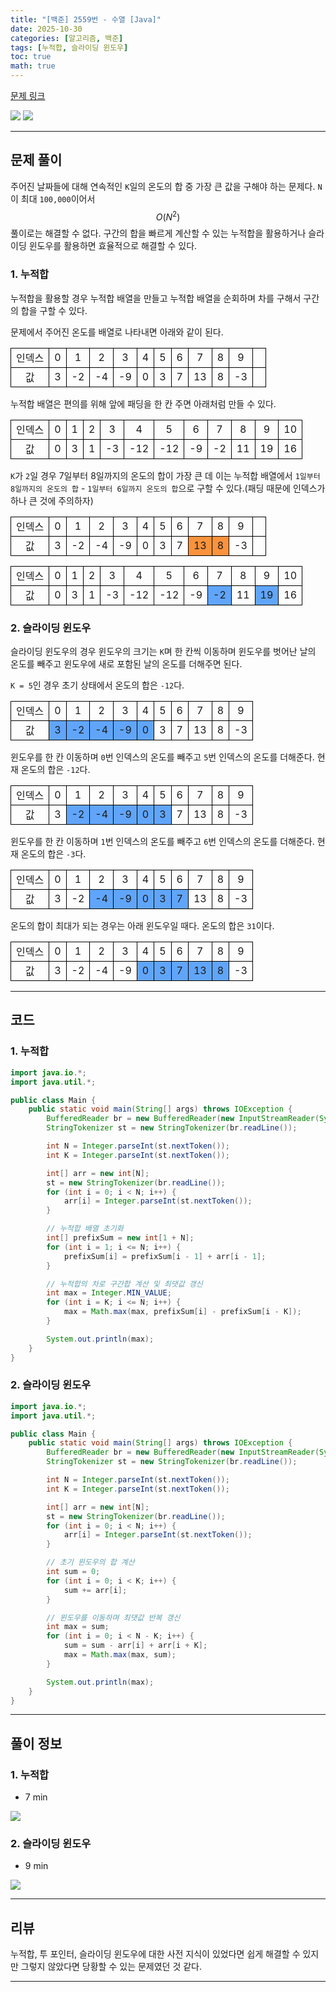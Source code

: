 ```yaml
---
title: "[백준] 2559번 - 수열 [Java]"
date: 2025-10-30
categories: [알고리즘, 백준]
tags: [누적합, 슬라이딩 윈도우]
toc: true
math: true
---
```


[문제 링크](https://www.acmicpc.net/problem/2559)

![](/assets/posts/2025-10/2025-10-30/백준%202559%20수열/photo1.png)
![](/assets/posts/2025-10/2025-10-30/백준%202559%20수열/photo2.png)

---

## 문제 풀이

주어진 날짜들에 대해 연속적인 `K`일의 온도의 합 중 가장 큰 값을 구해야 하는 문제다. `N`이 최대 `100,000`이어서 $$O(N^2)$$ 풀이로는 해결할 수 없다. 구간의 합을 빠르게 계산할 수 있는 누적합을 활용하거나 슬라이딩 윈도우를 활용하면 효율적으로 해결할 수 있다.

### 1. 누적합

누적합을 활용할 경우 누적합 배열을 만들고 누적합 배열을 순회하며 차를 구해서 구간의 합을 구할 수 있다.

문제에서 주어진 온도를 배열로 나타내면 아래와 같이 된다.

<div>
	<table style="border-collapse:collapse; width:100%; text-align:center; table-layout:fixed;">
		<tr>
			<td style="border:1px solid black;">인덱스</td>
			<td style="border:1px solid black;">0</td>
			<td style="border:1px solid black;">1</td>
			<td style="border:1px solid black;">2</td>
			<td style="border:1px solid black;">3</td>
			<td style="border:1px solid black;">4</td>
			<td style="border:1px solid black;">5</td>
			<td style="border:1px solid black;">6</td>
			<td style="border:1px solid black;">7</td>
			<td style="border:1px solid black;">8</td>
			<td style="border:1px solid black;">9</td>
			<td style="border:1px solid black;">&nbsp;</td>
		</tr>
		<tr>
			<td style="border:1px solid black;">값</td>
			<td style="border:1px solid black;">3</td>
			<td style="border:1px solid black;">-2</td>
			<td style="border:1px solid black;">-4</td>
			<td style="border:1px solid black;">-9</td>
			<td style="border:1px solid black;">0</td>
			<td style="border:1px solid black;">3</td>
			<td style="border:1px solid black;">7</td>
			<td style="border:1px solid black;">13</td>
			<td style="border:1px solid black;">8</td>
			<td style="border:1px solid black;">-3</td>
			<td style="border:1px solid black;">&nbsp;</td>
		</tr>
	</table>
</div>

누적합 배열은 편의를 위해 앞에 패딩을 한 칸 주면 아래처럼 만들 수 있다.

<div>
	<table style="border-collapse:collapse; width:100%; text-align:center; table-layout:fixed;">
		<tr>
			<td style="border:1px solid black;">인덱스</td>
			<td style="border:1px solid black;">0</td>
			<td style="border:1px solid black;">1</td>
			<td style="border:1px solid black;">2</td>
			<td style="border:1px solid black;">3</td>
			<td style="border:1px solid black;">4</td>
			<td style="border:1px solid black;">5</td>
			<td style="border:1px solid black;">6</td>
			<td style="border:1px solid black;">7</td>
			<td style="border:1px solid black;">8</td>
			<td style="border:1px solid black;">9</td>
			<td style="border:1px solid black;">10</td>
		</tr>
		<tr>
			<td style="border:1px solid black;">값</td>
			<td style="border:1px solid black;">0</td>
			<td style="border:1px solid black;">3</td>
			<td style="border:1px solid black;">1</td>
			<td style="border:1px solid black;">-3</td>
			<td style="border:1px solid black;">-12</td>
			<td style="border:1px solid black;">-12</td>
			<td style="border:1px solid black;">-9</td>
			<td style="border:1px solid black;">-2</td>
			<td style="border:1px solid black;">11</td>
			<td style="border:1px solid black;">19</td>
			<td style="border:1px solid black;">16</td>
		</tr>
	</table>
</div>

`K`가 `2`일 경우 7일부터 8일까지의 온도의 합이 가장 큰 데 이는 누적합 배열에서 `1일부터 8일까지의 온도의 합` - `1일부터 6일까지 온도의 합`으로 구할 수 있다.(패딩 때문에 인덱스가 하나 큰 것에 주의하자)

<div>
	<table style="border-collapse:collapse; width:100%; text-align:center; table-layout:fixed;">
		<tr>
			<td style="border:1px solid black;">인덱스</td>
			<td style="border:1px solid black;">0</td>
			<td style="border:1px solid black;">1</td>
			<td style="border:1px solid black;">2</td>
			<td style="border:1px solid black;">3</td>
			<td style="border:1px solid black;">4</td>
			<td style="border:1px solid black;">5</td>
			<td style="border:1px solid black;">6</td>
			<td style="border:1px solid black;">7</td>
			<td style="border:1px solid black;">8</td>
			<td style="border:1px solid black;">9</td>
			<td style="border:1px solid black;">&nbsp;</td>
		</tr>
		<tr>
			<td style="border:1px solid black;">값</td>
			<td style="border:1px solid black;">3</td>
			<td style="border:1px solid black;">-2</td>
			<td style="border:1px solid black;">-4</td>
			<td style="border:1px solid black;">-9</td>
			<td style="border:1px solid black;">0</td>
			<td style="border:1px solid black;">3</td>
			<td style="border:1px solid black;">7</td>
			<td style="border:1px solid black; background-color:#fb923c;">13</td>
			<td style="border:1px solid black; background-color:#fb923c;">8</td>
			<td style="border:1px solid black;">-3</td>
			<td style="border:1px solid black;">&nbsp;</td>
		</tr>
	</table>
</div>

<div>
	<table style="border-collapse:collapse; width:100%; text-align:center; table-layout:fixed;">
		<tr>
			<td style="border:1px solid black;">인덱스</td>
			<td style="border:1px solid black;">0</td>
			<td style="border:1px solid black;">1</td>
			<td style="border:1px solid black;">2</td>
			<td style="border:1px solid black;">3</td>
			<td style="border:1px solid black;">4</td>
			<td style="border:1px solid black;">5</td>
			<td style="border:1px solid black;">6</td>
			<td style="border:1px solid black;">7</td>
			<td style="border:1px solid black;">8</td>
			<td style="border:1px solid black;">9</td>
			<td style="border:1px solid black;">10</td>
		</tr>
		<tr>
			<td style="border:1px solid black;">값</td>
			<td style="border:1px solid black;">0</td>
			<td style="border:1px solid black;">3</td>
			<td style="border:1px solid black;">1</td>
			<td style="border:1px solid black;">-3</td>
			<td style="border:1px solid black;">-12</td>
			<td style="border:1px solid black;">-12</td>
			<td style="border:1px solid black;">-9</td>
			<td style="border:1px solid black; background-color:#60a5fa;">-2</td>
			<td style="border:1px solid black;">11</td>
			<td style="border:1px solid black; background-color:#60a5fa;">19</td>
			<td style="border:1px solid black;">16</td>
		</tr>
	</table>
</div>

### 2. 슬라이딩 윈도우

슬라이딩 윈도우의 경우 윈도우의 크기는 `K`며 한 칸씩 이동하며 윈도우를 벗어난 날의 온도를 빼주고 윈도우에 새로 포함된 날의 온도를 더해주면 된다.

`K = 5`인 경우 초기 상태에서 온도의 합은 `-12`다.

<div>
	<table style="border-collapse:collapse; width:100%; text-align:center; table-layout:fixed;">
		<tr>
			<td style="border:1px solid black;">인덱스</td>
			<td style="border:1px solid black;">0</td>
			<td style="border:1px solid black;">1</td>
			<td style="border:1px solid black;">2</td>
			<td style="border:1px solid black;">3</td>
			<td style="border:1px solid black;">4</td>
			<td style="border:1px solid black;">5</td>
			<td style="border:1px solid black;">6</td>
			<td style="border:1px solid black;">7</td>
			<td style="border:1px solid black;">8</td>
			<td style="border:1px solid black;">9</td>
		</tr>
		<tr>
			<td style="border:1px solid black;">값</td>
			<td style="border:1px solid black; background-color:#60a5fa;">3</td>
			<td style="border:1px solid black; background-color:#60a5fa;">-2</td>
			<td style="border:1px solid black; background-color:#60a5fa;">-4</td>
			<td style="border:1px solid black; background-color:#60a5fa;">-9</td>
			<td style="border:1px solid black; background-color:#60a5fa;">0</td>
			<td style="border:1px solid black;">3</td>
			<td style="border:1px solid black;">7</td>
			<td style="border:1px solid black;">13</td>
			<td style="border:1px solid black;">8</td>
			<td style="border:1px solid black;">-3</td>
		</tr>
	</table>
</div>

윈도우를 한 칸 이동하며 `0`번 인덱스의 온도를 빼주고 `5`번 인덱스의 온도를 더해준다. 현재 온도의 합은 `-12`다.

<div>
	<table style="border-collapse:collapse; width:100%; text-align:center; table-layout:fixed;">
		<tr>
			<td style="border:1px solid black;">인덱스</td>
			<td style="border:1px solid black;">0</td>
			<td style="border:1px solid black;">1</td>
			<td style="border:1px solid black;">2</td>
			<td style="border:1px solid black;">3</td>
			<td style="border:1px solid black;">4</td>
			<td style="border:1px solid black;">5</td>
			<td style="border:1px solid black;">6</td>
			<td style="border:1px solid black;">7</td>
			<td style="border:1px solid black;">8</td>
			<td style="border:1px solid black;">9</td>
		</tr>
		<tr>
			<td style="border:1px solid black;">값</td>
			<td style="border:1px solid black;">3</td>
			<td style="border:1px solid black; background-color:#60a5fa;">-2</td>
			<td style="border:1px solid black; background-color:#60a5fa;">-4</td>
			<td style="border:1px solid black; background-color:#60a5fa;">-9</td>
			<td style="border:1px solid black; background-color:#60a5fa;">0</td>
			<td style="border:1px solid black; background-color:#60a5fa;">3</td>
			<td style="border:1px solid black;">7</td>
			<td style="border:1px solid black;">13</td>
			<td style="border:1px solid black;">8</td>
			<td style="border:1px solid black;">-3</td>
		</tr>
	</table>
</div>

윈도우를 한 칸 이동하며 `1`번 인덱스의 온도를 빼주고 `6`번 인덱스의 온도를 더해준다. 현재 온도의 합은 `-3`다.

<div>
	<table style="border-collapse:collapse; width:100%; text-align:center; table-layout:fixed;">
		<tr>
			<td style="border:1px solid black;">인덱스</td>
			<td style="border:1px solid black;">0</td>
			<td style="border:1px solid black;">1</td>
			<td style="border:1px solid black;">2</td>
			<td style="border:1px solid black;">3</td>
			<td style="border:1px solid black;">4</td>
			<td style="border:1px solid black;">5</td>
			<td style="border:1px solid black;">6</td>
			<td style="border:1px solid black;">7</td>
			<td style="border:1px solid black;">8</td>
			<td style="border:1px solid black;">9</td>
		</tr>
		<tr>
			<td style="border:1px solid black;">값</td>
			<td style="border:1px solid black;">3</td>
			<td style="border:1px solid black;">-2</td>
			<td style="border:1px solid black; background-color:#60a5fa;">-4</td>
			<td style="border:1px solid black; background-color:#60a5fa;">-9</td>
			<td style="border:1px solid black; background-color:#60a5fa;">0</td>
			<td style="border:1px solid black; background-color:#60a5fa;">3</td>
			<td style="border:1px solid black; background-color:#60a5fa;">7</td>
			<td style="border:1px solid black;">13</td>
			<td style="border:1px solid black;">8</td>
			<td style="border:1px solid black;">-3</td>
		</tr>
	</table>
</div>

온도의 합이 최대가 되는 경우는 아래 윈도우일 때다. 온도의 합은 `31`이다.

<div>
	<table style="border-collapse:collapse; width:100%; text-align:center; table-layout:fixed;">
		<tr>
			<td style="border:1px solid black;">인덱스</td>
			<td style="border:1px solid black;">0</td>
			<td style="border:1px solid black;">1</td>
			<td style="border:1px solid black;">2</td>
			<td style="border:1px solid black;">3</td>
			<td style="border:1px solid black;">4</td>
			<td style="border:1px solid black;">5</td>
			<td style="border:1px solid black;">6</td>
			<td style="border:1px solid black;">7</td>
			<td style="border:1px solid black;">8</td>
			<td style="border:1px solid black;">9</td>
		</tr>
		<tr>
			<td style="border:1px solid black;">값</td>
			<td style="border:1px solid black;">3</td>
			<td style="border:1px solid black;">-2</td>
			<td style="border:1px solid black;">-4</td>
			<td style="border:1px solid black;">-9</td>
			<td style="border:1px solid black; background-color:#60a5fa;">0</td>
			<td style="border:1px solid black; background-color:#60a5fa;">3</td>
			<td style="border:1px solid black; background-color:#60a5fa;">7</td>
			<td style="border:1px solid black; background-color:#60a5fa;">13</td>
			<td style="border:1px solid black; background-color:#60a5fa;">8</td>
			<td style="border:1px solid black;">-3</td>
		</tr>
	</table>
</div>

---

## 코드

### 1. 누적합

```java
import java.io.*;
import java.util.*;

public class Main {
    public static void main(String[] args) throws IOException {
        BufferedReader br = new BufferedReader(new InputStreamReader(System.in));
        StringTokenizer st = new StringTokenizer(br.readLine());

        int N = Integer.parseInt(st.nextToken());
        int K = Integer.parseInt(st.nextToken());

        int[] arr = new int[N];
        st = new StringTokenizer(br.readLine());
        for (int i = 0; i < N; i++) {
            arr[i] = Integer.parseInt(st.nextToken());
        }

        // 누적합 배열 초기화
        int[] prefixSum = new int[1 + N];
        for (int i = 1; i <= N; i++) {
            prefixSum[i] = prefixSum[i - 1] + arr[i - 1];
        }

        // 누적합의 차로 구간합 계산 및 최댓값 갱신
        int max = Integer.MIN_VALUE;
        for (int i = K; i <= N; i++) {
            max = Math.max(max, prefixSum[i] - prefixSum[i - K]);
        }

        System.out.println(max);
    }
}
```

### 2. 슬라이딩 윈도우

```java
import java.io.*;
import java.util.*;

public class Main {
    public static void main(String[] args) throws IOException {
        BufferedReader br = new BufferedReader(new InputStreamReader(System.in));
        StringTokenizer st = new StringTokenizer(br.readLine());

        int N = Integer.parseInt(st.nextToken());
        int K = Integer.parseInt(st.nextToken());

        int[] arr = new int[N];
        st = new StringTokenizer(br.readLine());
        for (int i = 0; i < N; i++) {
            arr[i] = Integer.parseInt(st.nextToken());
        }

        // 초기 윈도우의 합 계산
        int sum = 0;
        for (int i = 0; i < K; i++) {
            sum += arr[i];
        }

        // 윈도우를 이동하며 최댓값 반복 갱신
        int max = sum;
        for (int i = 0; i < N - K; i++) {
            sum = sum - arr[i] + arr[i + K];
            max = Math.max(max, sum);
        }

        System.out.println(max);
    }
}
```

---

## 풀이 정보

### 1. 누적합

- 7 min

![](/assets/posts/2025-10/2025-10-30/백준%202559%20수열/photo3.png)

### 2. 슬라이딩 윈도우

- 9 min

![](/assets/posts/2025-10/2025-10-30/백준%202559%20수열/photo4.png)

---

## 리뷰

누적합, 투 포인터, 슬라이딩 윈도우에 대한 사전 지식이 있었다면 쉽게 해결할 수 있지만 그렇지 않았다면 당황할 수 있는 문제였던 것 같다.

---
